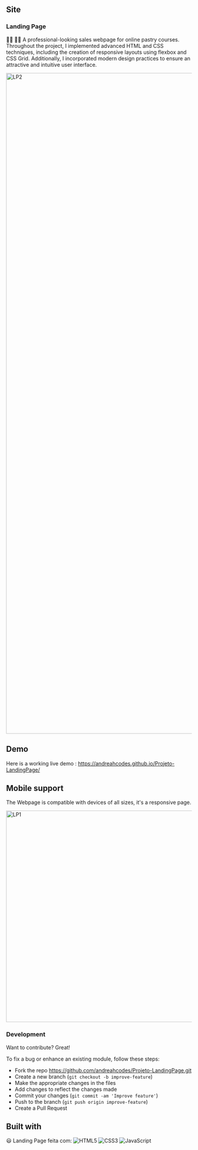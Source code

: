 
## Site

### Landing Page


✌🏻 ✌🏻 A professional-looking sales webpage for online pastry courses. Throughout the project, I implemented advanced HTML and CSS techniques, including the creation of responsive layouts using flexbox and CSS Grid. Additionally, I incorporated modern design practices to ensure an attractive and intuitive user interface.

<img width="1787" alt="LP2" src="https://github.com/andreahcodes/Projeto-LandingPage/assets/112190511/01a62440-27eb-4cbb-ac7f-29cf6914fb3b">

## Demo
Here is a working live demo :   https://andreahcodes.github.io/Projeto-LandingPage/





## Mobile support
The Webpage is compatible with devices of all sizes, it's a responsive page.

<img width="572" alt="LP1" src="https://github.com/andreahcodes/Projeto-LandingPage/assets/112190511/a74a41dd-f48f-4954-822b-0f8b31786b40">





### Development
Want to contribute? Great!

To fix a bug or enhance an existing module, follow these steps:

- Fork the repo https://github.com/andreahcodes/Projeto-LandingPage.git
- Create a new branch (`git checkout -b improve-feature`)
- Make the appropriate changes in the files
- Add changes to reflect the changes made
- Commit your changes (`git commit -am 'Improve feature'`)
- Push to the branch (`git push origin improve-feature`)
- Create a Pull Request 



## Built with 
 😃 Landing Page feita com:
![HTML5](https://img.shields.io/badge/html5-%23E34F26.svg?style=for-the-badge&logo=html5&logoColor=white)
![CSS3](https://img.shields.io/badge/css3-%231572B6.svg?style=for-the-badge&logo=css3&logoColor=white)
![JavaScript](https://img.shields.io/badge/javascript-%23323330.svg?style=for-the-badge&logo=javascript&logoColor=%23F7DF1E)








